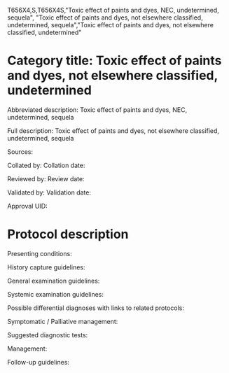 T656X4,S,T656X4S,"Toxic effect of paints and dyes, NEC, undetermined, sequela", "Toxic effect of paints and dyes, not elsewhere classified, undetermined, sequela","Toxic effect of paints and dyes, not elsewhere classified, undetermined"
# Category title: Toxic effect of paints and dyes, not elsewhere classified, undetermined

Abbreviated description: Toxic effect of paints and dyes, NEC, undetermined, sequela

Full description: Toxic effect of paints and dyes, not elsewhere classified, undetermined, sequela

Sources:

Collated by:
Collation date:

Reviewed by:
Review date:

Validated by:
Validation date:

Approval UID:

# Protocol description

Presenting conditions:

History capture guidelines:

General examination guidelines:

Systemic examination guidelines:

Possible differential diagnoses with links to related protocols:

Symptomatic / Palliative management:

Suggested diagnostic tests:

Management:

Follow-up guidelines:
